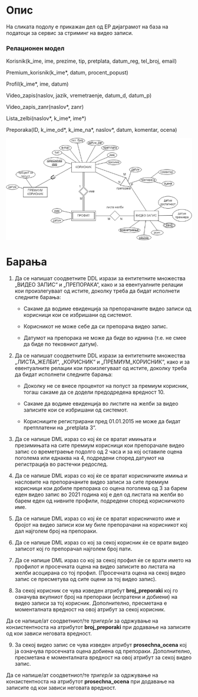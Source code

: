 # Опис

На сликата подолу е прикажан дел од ЕР дијаграмот на база на податоци за сервис за стриминг на видео записи.

### Релационен модел

Korisnik(k_ime, ime, prezime, tip, pretplata, datum_reg, tel_broj, email)

Premium_korisnik(k_ime*, datum, procent_popust)

Profil(k_ime*, ime, datum)

Video_zapis(naslov, jazik, vremetraenje, datum_d, datum_p)

Video_zapis_zanr(naslov*, zanr)

Lista_zelbi(naslov*, k_ime*, ime*)


Preporaka(ID, k_ime_od*, k_ime_na*, naslov*, datum, komentar, ocena)




![ER Diagram](./diagram.png)


# Барања

1. Да се напишат соодветните DDL изрази за ентитетните множества „ВИДЕО ЗАПИС“ и „ПРЕПОРАКА“, како и за евентуалните релации кои произлегуваат од истите, доколку треба да бидат исполнети следните барања:


    - Сакаме да водиме евиденција за препорачаните видео записи од корисници кои се избришани од системот.

    - Корисникот не може себе да си препорача видео запис.

    - Датумот на препорака не може да биде во иднина (т.е. не смее да биде по тековниот датум).

2. Да се напишат соодветните DDL изрази за ентитетните множества „ЛИСТА_ЖЕЛБИ“, „КОРИСНИК“ и „ПРЕМИУМ_КОРИСНИК“, како и за евентуалните релации кои произлегуваат од истите, доколку треба да бидат исполнети следните барања:


    - Доколку не се внесе процентот на попуст за премиум корисник, тогаш сакаме да се додели предодредена вредност 10.

    - Сакаме да водиме евиденција во листите на желби за видео записите кои се избришани од системот.

    - Корисниците регистрирани пред 01.01.2015 не може да бидат претплатени на „pretplata 3“.

3. Да се напише DML израз со кој ќе се вратат имињата и презимињата на сите премиум корисници кои препорачале видео запис со времетраење подолго од 2 часа и за кој оставиле оцена поголема или еднаква на 4, подредени според датумот на регистрација во растечки редослед.

4. Да се напише DML израз со кој ќе се вратат корисничките имиња и насловите на препорачаните видео записи за сите премиум корисници кои добиле препорака со оцена поголема од 3 за барем еден видео запис во 2021 година кој е дел од листата на желби во барем еден од нивните профили, подредени според корисничкото име.

5. Да се напише DML израз со кој ќе се вратат корисничкото име и бројот на видео записи кои му биле препорачани на корисникот кој дал најголем број на препораки.

6. Да се напише DML израз со кој за секој корисник ќе се врати видео записот кој го препорачал најголем број пати.

7. Да се напише DML израз со кој за секој профил ќе се врати името на профилот и просечната оцена на видео записите во листата на желби асоцирана со тој профил. (Просечната оцена на секој видео запис се пресметува од сите оцени за тој видео запис).

8. За секој корисник се чува изведен атрибут **broj_preporaki** кој го означува вкупниот број на препораки (испратени и добиени) на видео записи за тој корисник. Дополнително, пресметана е моменталната вредност на овој атрибут за секој корисник.

Да се напише/ат соодветниот/те *тригер/и* за одржување на конзистентноста на атрибутот **broj_preporaki** при додавање на записите од кои зависи неговата вредност.

9. За секој видео запис се чува изведен атрибут **prosechna_ocena** кој ја означува просечната оцена добиена од препораки. Дополнително, пресметана е моменталната вредност на овој атрибут за секој видео запис.

Да се напише/ат соодветниот/те *тригер/и* за одржување на конзистентноста на атрибутот **prosechna_ocena** при додавање на записите од кои зависи неговата вредност.